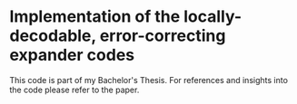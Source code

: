 # Implementation of the locally-decodable, error-correcting expander codes
This code is part of my Bachelor's Thesis. For references and insights into the code please refer to the paper. 
